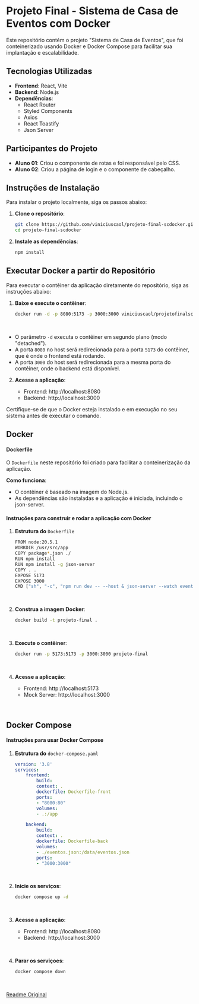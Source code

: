 # Projeto Final - Sistema de Casa de Eventos com Docker

Este repositório contém o projeto "Sistema de Casa de Eventos", que foi conteinerizado usando Docker e Docker Compose para facilitar sua implantação e escalabilidade.

## Tecnologias Utilizadas

- **Frontend**: React, Vite
- **Backend**: Node.js
- **Dependências**:
  - React Router
  - Styled Components
  - Axios
  - React Toastify
  - Json Server

## Participantes do Projeto

- **Aluno 01**: Criou o componente de rotas e foi responsável pelo CSS.
- **Aluno 02**: Criou a página de login e o componente de cabeçalho.

## Instruções de Instalação

Para instalar o projeto localmente, siga os passos abaixo:

1. **Clone o repositório**:

   ```bash
   git clone https://github.com/viniciuscaol/projeto-final-scdocker.git
   cd projeto-final-scdocker
   ```

2. **Instale as dependências**:

    ```bash
    npm install
    ```

## Executar Docker a partir do Repositório

Para executar o contêiner da aplicação diretamente do repositório, siga as instruções abaixo:

1. **Baixe e execute o contêiner**:

    ```bash
    docker run -d -p 8080:5173 -p 3000:3000 viniciuscaol/projetofinalscdocker
    ```

<br>

- O parâmetro `-d` executa o contêiner em segundo plano (modo "detached").
- A porta `8080` no host será redirecionada para a porta `5173` do contêiner, que é onde o frontend está rodando.
- A porta `3000` do host será redirecionada para a mesma porta do contêiner, onde o backend está disponível.

2. **Acesse a aplicação**:

    - Frontend: http://localhost:8080
    - Backend: http://localhost:3000

Certifique-se de que o Docker esteja instalado e em execução no seu sistema antes de executar o comando.

## Docker
#### Dockerfile

O `Dockerfile` neste repositório foi criado para facilitar a conteinerização da aplicação.

**Como funciona**:

- O contêiner é baseado na imagem do Node.js.
- As dependências são instaladas e a aplicação é iniciada, incluindo o json-server.

#### Instruções para construir e rodar a aplicação com Docker
1. **Estrutura do** `Dockerfile`

    ```bash
    FROM node:20.5.1
    WORKDIR /usr/src/app
    COPY package*.json ./
    RUN npm install
    RUN npm install -g json-server
    COPY . .
    EXPOSE 5173
    EXPOSE 3000
    CMD ["sh", "-c", "npm run dev -- --host & json-server --watch eventos.json"]
    ```

<br>

2. **Construa a imagem Docker**:

    ```bash
    docker build -t projeto-final .
    ```

<br>

3. **Execute o contêiner**:

    ```bash
    docker run -p 5173:5173 -p 3000:3000 projeto-final
    ```

<br>

4. **Acesse a aplicação**:

    - Frontend: http://localhost:5173
    - Mock Server: http://localhost:3000

<br>

## Docker Compose
#### Instruções para usar Docker Compose

1. **Estrutura do** `docker-compose.yaml`

    ```yaml
    version: '3.8'
    services:
        frontend:
            build:
            context: .
            dockerfile: Dockerfile-front
            ports:
            - "8080:80"
            volumes:
            - .:/app

        backend:
            build:
            context: .
            dockerfile: Dockerfile-back
            volumes:
            - ./eventos.json:/data/eventos.json
            ports:
            - "3000:3000"
    ```
<br>

2. **Inicie os serviços**:

    ```bash
    docker compose up -d
    ```
<br>

3. **Acesse a aplicação**:

    - Frontend: http://localhost:8080
    - Backend: http://localhost:3000

<br>

4. **Parar os serviçoes**:

    ```bash
    docker compose down
    ```
<br>

[Readme Original](https://github.com/roofranklin/casa-de-eventos-react/blob/main/README.md)